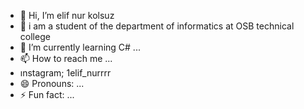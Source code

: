 - 👋 Hi, I’m elif nur kolsuz 
- 👀 i am a student of the department of informatics at OSB technical college
- 🌱 I’m currently learning C# ...
- 📫 How to reach me ...
- ınstagram; 1elif_nurrrr
- 😄 Pronouns: ...
- ⚡ Fun fact: ...

<!---
elifkollsuz/elifkollsuz is a ✨ special ✨ repository because its `README.md` (this file) appears on your GitHub profile.
You can click the Preview link to take a look at your changes.
--->
